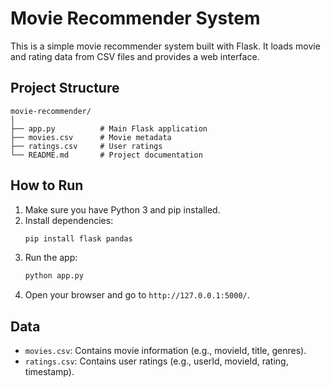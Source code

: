 # Movie Recommender System

This is a simple movie recommender system built with Flask. It loads movie and rating data from CSV files and provides a web interface.

## Project Structure

```
movie-recommender/
│
├── app.py          # Main Flask application
├── movies.csv      # Movie metadata
├── ratings.csv     # User ratings
└── README.md       # Project documentation
```

## How to Run

1. Make sure you have Python 3 and pip installed.
2. Install dependencies:
   ```bash
   pip install flask pandas
   ```
3. Run the app:
   ```bash
   python app.py
   ```
4. Open your browser and go to `http://127.0.0.1:5000/`.

## Data
- `movies.csv`: Contains movie information (e.g., movieId, title, genres).
- `ratings.csv`: Contains user ratings (e.g., userId, movieId, rating, timestamp). 